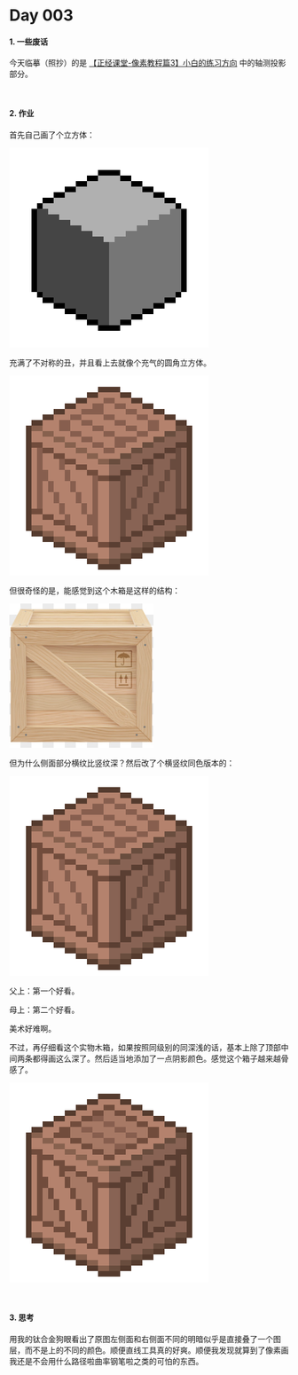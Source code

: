 # Day 003

#### 1. 一些废话 

今天临摹（照抄）的是 [【正经课堂-像素教程篇3】小白的练习方向](https://www.bilibili.com/video/BV1q7411M7bX/?spm_id_from=333.999.0.0&vd_source=15cd815b42f684a493bf9d50fa1f770d) 中的轴测投影部分。

<br>

#### 2. 作业

首先自己画了个立方体：

![立方体](../images/20230202/Sprite-0002.png)

充满了不对称的丑，并且看上去就像个充气的圆角立方体。

![立方体](../images/20230202/Sprite-0003.png)

但很奇怪的是，能感觉到这个木箱是这样的结构：

![立方体](../images/20230202/FtCWutflIy.jpg)

但为什么侧面部分横纹比竖纹深？然后改了个横竖纹同色版本的：

![立方体](../images/20230202/Sprite-0004.png)

父上：第一个好看。

母上：第二个好看。

美术好难啊。

不过，再仔细看这个实物木箱，如果按照同级别的同深浅的话，基本上除了顶部中间两条都得画这么深了。然后适当地添加了一点阴影颜色。感觉这个箱子越来越骨感了。

![立方体](../images/20230202/Sprite-0005.png)


<br>

#### 3. 思考

用我的钛合金狗眼看出了原图左侧面和右侧面不同的明暗似乎是直接叠了一个图层，而不是上的不同的颜色。顺便直线工具真的好爽。顺便我发现就算到了像素画我还是不会用什么路径啦曲率钢笔啦之类的可怕的东西。

